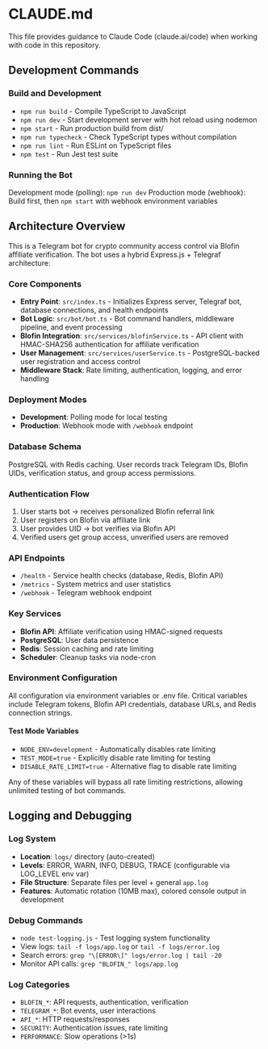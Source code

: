 # CLAUDE.md

This file provides guidance to Claude Code (claude.ai/code) when working with code in this repository.

## Development Commands

### Build and Development
- `npm run build` - Compile TypeScript to JavaScript
- `npm run dev` - Start development server with hot reload using nodemon
- `npm start` - Run production build from dist/
- `npm run typecheck` - Check TypeScript types without compilation
- `npm run lint` - Run ESLint on TypeScript files
- `npm test` - Run Jest test suite

### Running the Bot
Development mode (polling): `npm run dev`
Production mode (webhook): Build first, then `npm start` with webhook environment variables

## Architecture Overview

This is a Telegram bot for crypto community access control via Blofin affiliate verification. The bot uses a hybrid Express.js + Telegraf architecture:

### Core Components
- **Entry Point**: `src/index.ts` - Initializes Express server, Telegraf bot, database connections, and health endpoints
- **Bot Logic**: `src/bot/bot.ts` - Bot command handlers, middleware pipeline, and event processing
- **Blofin Integration**: `src/services/blofinService.ts` - API client with HMAC-SHA256 authentication for affiliate verification
- **User Management**: `src/services/userService.ts` - PostgreSQL-backed user registration and access control
- **Middleware Stack**: Rate limiting, authentication, logging, and error handling

### Deployment Modes
- **Development**: Polling mode for local testing
- **Production**: Webhook mode with `/webhook` endpoint

### Database Schema
PostgreSQL with Redis caching. User records track Telegram IDs, Blofin UIDs, verification status, and group access permissions.

### Authentication Flow
1. User starts bot → receives personalized Blofin referral link
2. User registers on Blofin via affiliate link
3. User provides UID → bot verifies via Blofin API
4. Verified users get group access, unverified users are removed

### API Endpoints
- `/health` - Service health checks (database, Redis, Blofin API)
- `/metrics` - System metrics and user statistics
- `/webhook` - Telegram webhook endpoint

### Key Services
- **Blofin API**: Affiliate verification using HMAC-signed requests
- **PostgreSQL**: User data persistence
- **Redis**: Session caching and rate limiting
- **Scheduler**: Cleanup tasks via node-cron

### Environment Configuration
All configuration via environment variables or .env file. Critical variables include Telegram tokens, Blofin API credentials, database URLs, and Redis connection strings.

#### Test Mode Variables
- `NODE_ENV=development` - Automatically disables rate limiting
- `TEST_MODE=true` - Explicitly disable rate limiting for testing
- `DISABLE_RATE_LIMIT=true` - Alternative flag to disable rate limiting

Any of these variables will bypass all rate limiting restrictions, allowing unlimited testing of bot commands.

## Logging and Debugging

### Log System
- **Location**: `logs/` directory (auto-created)
- **Levels**: ERROR, WARN, INFO, DEBUG, TRACE (configurable via LOG_LEVEL env var)
- **File Structure**: Separate files per level + general `app.log`
- **Features**: Automatic rotation (10MB max), colored console output in development

### Debug Commands
- `node test-logging.js` - Test logging system functionality
- View logs: `tail -f logs/app.log` or `tail -f logs/error.log`
- Search errors: `grep "\[ERROR\]" logs/error.log | tail -20`
- Monitor API calls: `grep "BLOFIN_" logs/app.log`

### Log Categories
- `BLOFIN_*`: API requests, authentication, verification
- `TELEGRAM_*`: Bot events, user interactions
- `API_*`: HTTP requests/responses
- `SECURITY`: Authentication issues, rate limiting
- `PERFORMANCE`: Slow operations (>1s)